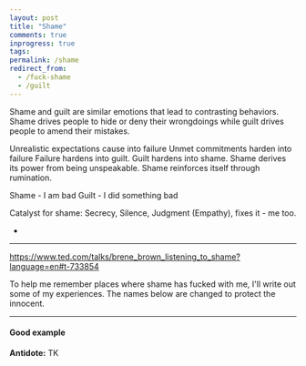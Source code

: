 ```yaml
---
layout: post
title: "Shame"
comments: true
inprogress: true
tags:
permalink: /shame
redirect_from:
  - /fuck-shame
  - /guilt
---
```


Shame and guilt are similar emotions that lead to contrasting behaviors. Shame drives people to hide or deny their wrongdoings while guilt drives people to amend their mistakes.

Unrealistic expectations cause into failure
Unmet commitments harden into failure
Failure hardens into guilt.
Guilt hardens into shame.
Shame derives its power from being unspeakable.
Shame reinforces itself through rumination.

Shame - I am bad
Guilt - I did something bad

Catalyst for shame: Secrecy, Silence, Judgment
(Empathy), fixes it - me too.

-

---

https://www.ted.com/talks/brene_brown_listening_to_shame?language=en#t-733854

To help me remember places where shame has fucked with me, I'll write out some of my experiences. The names below are changed to protect the innocent.

---

#### Good example

**Antidote:** TK
